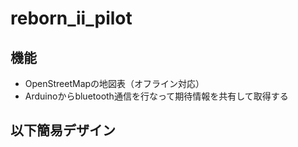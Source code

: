 # reborn_ii_pilot
## 機能
- OpenStreetMapの地図表（オフライン対応）
- Arduinoからbluetooth通信を行なって期待情報を共有して取得する

## 以下簡易デザイン
